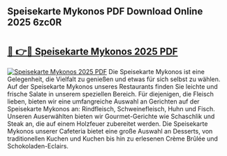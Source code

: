 ## Speisekarte Mykonos PDF Download Online 2025 6zc0R

# <h2><a href="http://gcaee2o.nevu.top/?p=Speisekarte+Mykonos">🔗 👉🔴 Speisekarte Mykonos 2025 PDF</a></h2>

[![Speisekarte Mykonos 2025 PDF](https://i.imgur.com/dBaPXMq.png)](http://gcaee2o.nevu.top/?p=Speisekarte+Mykonos)
Die Speisekarte Mykonos ist eine Gelegenheit, die Vielfalt zu genießen und etwas für sich selbst zu wählen. Auf der Speisekarte Mykonos unseres Restaurants finden Sie leichte und frische Salate in unserem speziellen Bereich. Für diejenigen, die Fleisch lieben, bieten wir eine umfangreiche Auswahl an Gerichten auf der Speisekarte Mykonos an: Rindfleisch, Schweinefleisch, Huhn und Fisch. Unseren Auserwählten bieten wir Gourmet-Gerichte wie Schaschlik und Steak an, die auf einem Holzfeuer zubereitet werden. Die Speisekarte Mykonos unserer Cafeteria bietet eine große Auswahl an Desserts, von traditionellen Kuchen und Kuchen bis hin zu erlesenen Crème Brûlée und Schokoladen-Eclairs.
